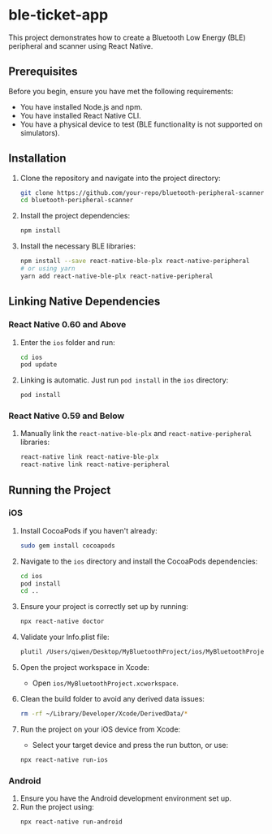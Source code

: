 # ble-ticket-app

This project demonstrates how to create a Bluetooth Low Energy (BLE) peripheral and scanner using React Native.

## Prerequisites

Before you begin, ensure you have met the following requirements:

- You have installed Node.js and npm.
- You have installed React Native CLI.
- You have a physical device to test (BLE functionality is not supported on simulators).

## Installation

1. Clone the repository and navigate into the project directory:

   ```bash
   git clone https://github.com/your-repo/bluetooth-peripheral-scanner.git
   cd bluetooth-peripheral-scanner
   ```

2. Install the project dependencies:

   ```bash
   npm install
   ```

3. Install the necessary BLE libraries:
   ```bash
   npm install --save react-native-ble-plx react-native-peripheral
   # or using yarn
   yarn add react-native-ble-plx react-native-peripheral
   ```

## Linking Native Dependencies

### React Native 0.60 and Above

1. Enter the `ios` folder and run:

   ```bash
   cd ios
   pod update
   ```

2. Linking is automatic. Just run `pod install` in the `ios` directory:
   ```bash
   pod install
   ```

### React Native 0.59 and Below

1. Manually link the `react-native-ble-plx` and `react-native-peripheral` libraries:
   ```bash
   react-native link react-native-ble-plx
   react-native link react-native-peripheral
   ```

## Running the Project

### iOS

1. Install CocoaPods if you haven't already:

   ```bash
   sudo gem install cocoapods
   ```

2. Navigate to the `ios` directory and install the CocoaPods dependencies:

   ```bash
   cd ios
   pod install
   cd ..
   ```

3. Ensure your project is correctly set up by running:

   ```bash
   npx react-native doctor
   ```

4. Validate your Info.plist file:

   ```bash
   plutil /Users/qiwen/Desktop/MyBluetoothProject/ios/MyBluetoothProject/Info.plist
   ```

5. Open the project workspace in Xcode:

   - Open `ios/MyBluetoothProject.xcworkspace`.

6. Clean the build folder to avoid any derived data issues:

   ```bash
   rm -rf ~/Library/Developer/Xcode/DerivedData/*
   ```

7. Run the project on your iOS device from Xcode:
   - Select your target device and press the run button, or use:
   ```bash
   npx react-native run-ios
   ```

### Android

1. Ensure you have the Android development environment set up.
2. Run the project using:
   ```bash
   npx react-native run-android
   ```
